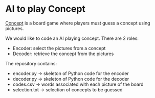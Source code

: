 # AI to play Concept

[Concept](https://en.wikipedia.org/wiki/Concept_(board_game)) is a board game where players must guess a concept using pictures.

We would like to code an AI playing concept.
There are 2 roles:
* Encoder: select the pictures from a concept
* Decoder: retrieve the concept from the pictures

The repository contains:
* encoder.py -> skeleton of Python code for the encoder
* decoder.py -> skeleton of Python code for the decoder
* codes.csv -> words associated with each picture of the board
* selection.txt -> selection of concepts to be guessed
  
